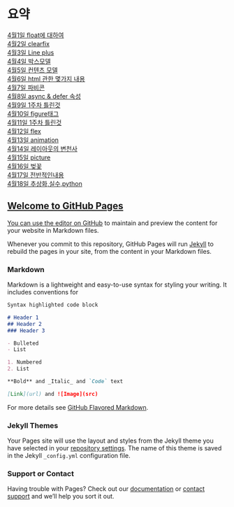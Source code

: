 # 요약
<a href="https://github.com/hbsowo58/FastCampus_Summary/blob/master/README/0401.md"> 4월1일 float에 대하여 <br>
<a href="https://github.com/hbsowo58/FastCampus_Summary/blob/master/README/0402.md"> 4월2일 clearfix  <br>
<a href="https://github.com/hbsowo58/FastCampus_Summary/blob/master/README/0403.md"> 4월3일 Line plus  <br>
<a href="https://github.com/hbsowo58/FastCampus_Summary/blob/master/README/0404.md"> 4월4일 박스모델 <br>
<a href="https://github.com/hbsowo58/FastCampus_Summary/blob/master/README/0405.md"> 4월5일 컨텐츠 모델 <br>
<a href="https://github.com/hbsowo58/FastCampus_Summary/blob/master/README/0406.md"> 4월6일 html 관한 몇가지 내용 <br>
<a href="https://github.com/hbsowo58/FastCampus_Summary/blob/master/README/0407.md"> 4월7일 파비콘 <br>
<a href="https://github.com/hbsowo58/FastCampus_Summary/blob/master/README/0408.md"> 4월8일 async & defer 속성 <br>
<a href="https://github.com/hbsowo58/FastCampus_Summary/blob/master/README/0409.md"> 4월9일 1주차 틀린것  <br>
<a href="https://github.com/hbsowo58/FastCampus_Summary/blob/master/README/0410.md"> 4월10일 figure태그  <br>
<a href="https://github.com/hbsowo58/FastCampus_Summary/blob/master/README/0411.md"> 4월11일 1주차 틀린것  <br>
<a href="https://github.com/hbsowo58/FastCampus_Summary/blob/master/README/0412.md"> 4월12일 flex  <br>
<a href="https://github.com/hbsowo58/FastCampus_Summary/blob/master/README/0413.md"> 4월13일 animation  <br>
<a href="https://github.com/hbsowo58/FastCampus_Summary/blob/master/README/0414.md"> 4월14일 레이아웃의 변천사  <br>
<a href="https://github.com/hbsowo58/FastCampus_Summary/blob/master/README/0415.md"> 4월15일 picture  <br>
<a href="https://github.com/hbsowo58/FastCampus_Summary/blob/master/README/0416.md"> 4월16일 벚꽃 <br>
<a href="https://github.com/hbsowo58/FastCampus_Summary/blob/master/README/0417.md"> 4월17일 전반적인내용 <br>
<a href="https://github.com/hbsowo58/FastCampus_Summary/blob/master/README/0418.md"> 4월18일 추상화,실수,python <br>
  
  










## Welcome to GitHub Pages

You can use the [editor on GitHub](https://github.com/hbsowo58/FastCampus_Summary/edit/master/README.md) to maintain and preview the content for your website in Markdown files.

Whenever you commit to this repository, GitHub Pages will run [Jekyll](https://jekyllrb.com/) to rebuild the pages in your site, from the content in your Markdown files.

### Markdown

Markdown is a lightweight and easy-to-use syntax for styling your writing. It includes conventions for

```markdown
Syntax highlighted code block

# Header 1
## Header 2
### Header 3

- Bulleted
- List

1. Numbered
2. List

**Bold** and _Italic_ and `Code` text

[Link](url) and ![Image](src)
```

For more details see [GitHub Flavored Markdown](https://guides.github.com/features/mastering-markdown/).

### Jekyll Themes

Your Pages site will use the layout and styles from the Jekyll theme you have selected in your [repository settings](https://github.com/hbsowo58/FastCampus_Summary/settings). The name of this theme is saved in the Jekyll `_config.yml` configuration file.

### Support or Contact

Having trouble with Pages? Check out our [documentation](https://help.github.com/categories/github-pages-basics/) or [contact support](https://github.com/contact) and we’ll help you sort it out.
